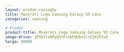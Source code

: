 ```yaml
---
layout: produk-casinghp
title: Maserati Logo Samsung Galaxy S9 Case
categories: samsung

# Produk
product-title: Maserati Logo Samsung Galaxy S9 Case
image-drive: 1P28JloWPgDhYFlsDFUUbVzlcE3d1FIvE
harga: 90000
---
```

